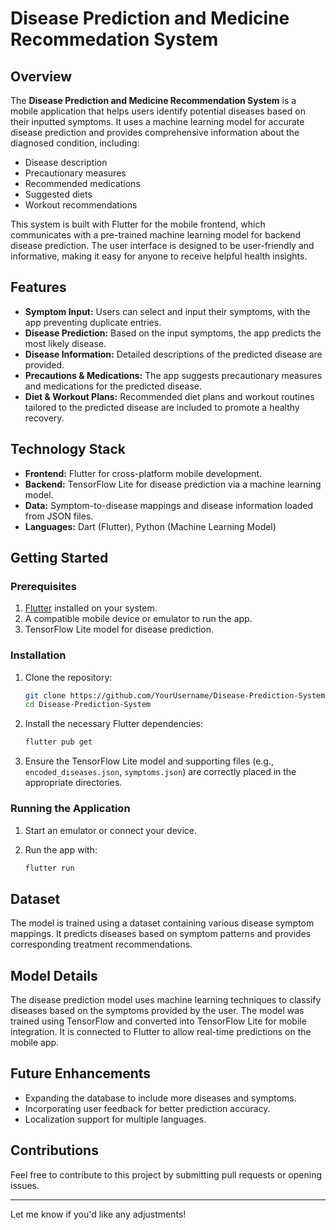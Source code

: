 # Disease Prediction and Medicine Recommedation System

## Overview

The **Disease Prediction and Medicine Recommendation System** is a mobile application that helps users identify potential diseases based on their inputted symptoms. It uses a machine learning model for accurate disease prediction and provides comprehensive information about the diagnosed condition, including:
- Disease description
- Precautionary measures
- Recommended medications
- Suggested diets
- Workout recommendations

This system is built with Flutter for the mobile frontend, which communicates with a pre-trained machine learning model for backend disease prediction. The user interface is designed to be user-friendly and informative, making it easy for anyone to receive helpful health insights.

## Features

- **Symptom Input:** Users can select and input their symptoms, with the app preventing duplicate entries.
- **Disease Prediction:** Based on the input symptoms, the app predicts the most likely disease.
- **Disease Information:** Detailed descriptions of the predicted disease are provided.
- **Precautions & Medications:** The app suggests precautionary measures and medications for the predicted disease.
- **Diet & Workout Plans:** Recommended diet plans and workout routines tailored to the predicted disease are included to promote a healthy recovery.

## Technology Stack

- **Frontend:** Flutter for cross-platform mobile development.
- **Backend:** TensorFlow Lite for disease prediction via a machine learning model.
- **Data:** Symptom-to-disease mappings and disease information loaded from JSON files.
- **Languages:** Dart (Flutter), Python (Machine Learning Model)

## Getting Started

### Prerequisites

1. [Flutter](https://flutter.dev/docs/get-started/install) installed on your system.
2. A compatible mobile device or emulator to run the app.
3. TensorFlow Lite model for disease prediction.

### Installation

1. Clone the repository:

   ```bash
   git clone https://github.com/YourUsername/Disease-Prediction-System.git
   cd Disease-Prediction-System
   ```

2. Install the necessary Flutter dependencies:

   ```bash
   flutter pub get
   ```

3. Ensure the TensorFlow Lite model and supporting files (e.g., `encoded_diseases.json`, `symptoms.json`) are correctly placed in the appropriate directories.

### Running the Application

1. Start an emulator or connect your device.
2. Run the app with:

   ```bash
   flutter run
   ```

## Dataset

The model is trained using a dataset containing various disease symptom mappings. It predicts diseases based on symptom patterns and provides corresponding treatment recommendations.

## Model Details

The disease prediction model uses machine learning techniques to classify diseases based on the symptoms provided by the user. The model was trained using TensorFlow and converted into TensorFlow Lite for mobile integration. It is connected to Flutter to allow real-time predictions on the mobile app.

## Future Enhancements

- Expanding the database to include more diseases and symptoms.
- Incorporating user feedback for better prediction accuracy.
- Localization support for multiple languages.

## Contributions

Feel free to contribute to this project by submitting pull requests or opening issues. 

---

Let me know if you'd like any adjustments!